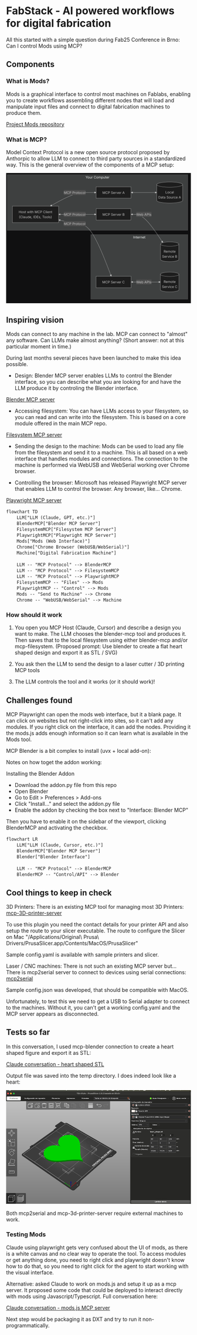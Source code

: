 # FabStack - AI powered workflows for digital fabrication

All this started with a simple question during Fab25 Conference in Brno: Can I control Mods using MCP?

## Components

### What is Mods?

Mods is a graphical interface to control most machines on Fablabs, enabling you to create workflows assembling different nodes that will load and manipulate input files and connect to digital fabrication machines to produce them.

[Project Mods repository](https://gitlab.fabcloud.org/pub/project/mods)

### What is MCP?

Model Context Protocol is a new open source protocol proposed by Anthorpic to allow LLM to connect to third party sources in a standardized way. This is the general overview of the components of a MCP setup:

![MCP Architecture](images/mcp-architecture.png)

## Inspiring vision

Mods can connect to any machine in the lab. MCP can connect to "almost" any software. Can LLMs make almost anything? (Short answer: not at this particular moment in time.)

During last months several pieces have been launched to make this idea possible.

- Design: Blender MCP server enables LLMs to control the Blender interface, so you can describe what you are looking for and have the LLM produce it by controling the Blender interface.

[Blender MCP server](https://blender-mcp.com)

- Accessing filesystem: You can have LLMs access to your filesystem, so you can read and can write into the filesystem. This is based on a core module offered in the main MCP repo.

[Filesystem MCP server](https://github.com/modelcontextprotocol/servers/tree/main/src/filesystem)

- Sending the design to the machine: Mods can be used to load any file from the filesystem and send it to a machine. This is all based on a web interface that handles modules and connections. The connection to the machine is performed via WebUSB and WebSerial working over Chrome browser.

- Controlling the browser: Microsoft has released Playwright MCP server that enables LLM to control the browser. Any browser, like... Chrome.

[Playwright MCP server](https://github.com/microsoft/playwright-mcp)

```mermaid
flowchart TD
    LLM["LLM (Claude, GPT, etc.)"]
    BlenderMCP["Blender MCP Server"]
    FilesystemMCP["Filesystem MCP Server"]
    PlaywrightMCP["Playwright MCP Server"]
    Mods["Mods (Web Interface)"]
    Chrome["Chrome Browser (WebUSB/WebSerial)"]
    Machine["Digital Fabrication Machine"]

    LLM -- "MCP Protocol" --> BlenderMCP
    LLM -- "MCP Protocol" --> FilesystemMCP
    LLM -- "MCP Protocol" --> PlaywrightMCP
    FilesystemMCP -- "Files" --> Mods
    PlaywrightMCP -- "Control" --> Mods
    Mods -- "Send to Machine" --> Chrome
    Chrome -- "WebUSB/WebSerial" --> Machine
```

### How should it work

1. You open you MCP Host (Claude, Cursor) and describe a design you want to make. The LLM chooses the blender-mcp tool and produces it. Then saves that to the local filesystem using either blender-mcp and/or mcp-filesystem. (Proposed prompt: Use blender to create a flat heart shaped design and export it as STL / SVG)

2. You ask then the LLM to send the design to a laser cutter / 3D printing MCP tools

3. The LLM controls the tool and it works (or it should work)!

## Challenges found

MCP Playwright can open the mods web interface, but it a blank page. It can click on websites but not right-click into sites, so it can't add any modules. If you right click on the interface, it can add the nodes. Providing it the mods.js adds enough information so it can learn what is available in the Mods tool.

MCP Blender is a bit complex to install (uvx + local add-on):

Notes on how toget the addon working: 

Installing the Blender Addon
- Download the addon.py file from this repo
- Open Blender
- Go to Edit > Preferences > Add-ons
- Click "Install..." and select the addon.py file
- Enable the addon by checking the box next to "Interface: Blender MCP"

Then you have to enable it on the sidebar of the viewport, clicking BlenderMCP and activating the checkbox.

```mermaid
flowchart LR
    LLM["LLM (Claude, Cursor, etc.)"]
    BlenderMCP["Blender MCP Server"]
    Blender["Blender Interface"]

    LLM -- "MCP Protocol" --> BlenderMCP
    BlenderMCP -- "Control/API" --> Blender
```

## Cool things to keep in check

3D Printers: There is an existing MCP tool for managing most 3D Printers: [mcp-3D-printer-server](https://dmontgomery40.github.io/Portfolio/Projects/mcp-3D-printer-server.html)

To use this plugin you need the contact details for your printer API and also setup the route to your slicer executable. The route to configure the Slicer on Mac "/Applications/Original\ Prusa\ Drivers/PrusaSlicer.app/Contents/MacOS/PrusaSlicer"

Sample config.yaml is available with sample printers and slicer.

Laser / CNC machines: There is not such an existing MCP server but... There is mcp2serial server to connect to devices using serial connections: [mcp2serial](https://github.com/mcp2everything/mcp2serial)

Sample config.json was developed, that should be compatible with MacOS.

Unfortunately, to test this we need to get a USB to Serial adapter to connect to the machines. Without it, you can't get a working config.yaml and the MCP server appears as disconnected.

## Tests so far

In this conversation, I used mcp-blender connection to create a heart shaped figure and export it as STL:

[Claude conversation - heart shaped STL](https://claude.ai/share/65307474-ee84-40d8-805b-0c1895eb9557)

Output file was saved into the temp directory. I does indeed look like a heart:

![Blender Heart](images/blender-heart.png)

Both mcp2serial and mcp-3d-printer-server require external machines to work.

### Testing Mods

Claude using playwright gets very confused about the UI of mods, as there is a white canvas and no clear way to operate the tool. To access modules or get anything done, you need to right click and playwright doesn't know how to do that, so you need to right click for the agent to start working with the visual interface.

Alternative: asked Claude to work on mods.js and setup it up as a mcp server. It proposed some code that could be deployed to interact directly with mods using Javascript/Typescript. Full conversation here: 

[Claude conversation - mods.js MCP server](https://claude.ai/share/24baaf3f-7074-4428-b6f3-3fcd61a96c4b)

Next step would be packaging it as DXT and try to run it non-programmatically.
